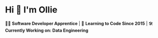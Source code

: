 # Hi 👋 I'm Ollie

👨‍💻 **Software Developer Apprentice** | 📅 **Learning to Code Since 2015** | 🛠️ **Currently Working on: Data Engineering**

